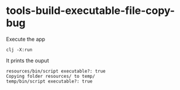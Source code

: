 # tools-build-executable-file-copy-bug

Execute the app 
```shell
clj -X:run
```

It prints the ouput 

```plain
resources/bin/script executable?: true
Copying folder resources/ to temp/
temp/bin/script executable?: true
```

